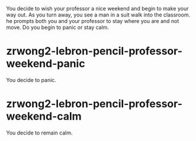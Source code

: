 You decide to wish your professor a nice weekend and begin to make your way out. As you turn away, you see a man in a suit walk into the classroom. he prompts both you and your professor to stay where you are and not move. Do you begin to panic or stay calm.
# zrwong2-lebron-pencil-professor-weekend-panic
You decide to panic.
# zrwong2-lebron-pencil-professor-weekend-calm
You decide to remain calm.
